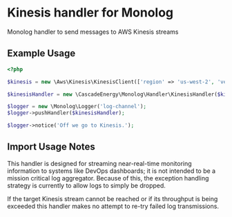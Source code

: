 # Kinesis handler for Monolog

Monolog handler to send messages to AWS Kinesis streams

## Example Usage

```php
<?php

$kinesis = new \Aws\Kinesis\KinesisClient(['region' => 'us-west-2', 'version' => 'latest']);

$kinesisHandler = new \CascadeEnergy\Monolog\Handler\KinesisHandler($kinesis, 'kinesis-stream-name');

$logger = new \Monolog\Logger('log-channel');
$logger->pushHandler($kinesisHandler);

$logger->notice('Off we go to Kinesis.');
```

## Import Usage Notes

This handler is designed for streaming near-real-time monitoring information to systems like DevOps dashboards; it is
not intended to be a mission critical log aggregator. Because of this, the exception handling strategy is currently to
allow logs to simply be dropped.

If the target Kinesis stream cannot be reached or if its throughput is being exceeded this handler makes no attempt to
re-try failed log transmissions. 
